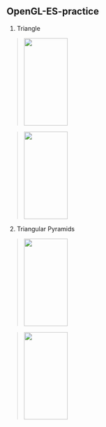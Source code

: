 ## OpenGL-ES-practice

1. Triangle

> <img src="https://user-images.githubusercontent.com/19375957/111083401-b8d86780-8550-11eb-80f9-871a2402333e.png" width="100" height="200">

> <img src="https://user-images.githubusercontent.com/19375957/111083780-7879e900-8552-11eb-98c1-33f3ea5533f9.gif" width="100" height="200">  




2. Triangular Pyramids

> <img src="https://user-images.githubusercontent.com/19375957/111083425-e9200600-8550-11eb-986f-a1fe061cba5c.png" width="100" height="200">

> <img src="https://user-images.githubusercontent.com/19375957/111083819-af4fff00-8552-11eb-9f65-48b4c0b7152f.gif" width="100" height="200">
